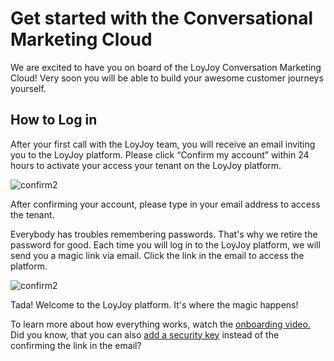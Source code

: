 # Get started with the Conversational Marketing Cloud
We are excited to have you on board of the LoyJoy Conversation Marketing Cloud! Very soon you will be able to build your awesome customer journeys yourself. 

## How to Log in

After your first call with the LoyJoy team, you will receive an email inviting you to the LoyJoy platform. Please click “Confirm my account” within 24 hours to activate your access your tenant on the LoyJoy platform.


![confirm2](https://raw.githubusercontent.com/loyjoy/welcome/master/help/welcome/confirm_account.png)


After confirming your account, please type in your email address to access the tenant.

Everybody has troubles remembering passwords. That's why we retire the password for good. Each time you will log in to the LoyJoy platform, we will send you a magic link via email. Click the link in the email to access the platform.

![confirm2](https://raw.githubusercontent.com/loyjoy/welcome/master/help/welcome/sign_in.png)

Tada! Welcome to the LoyJoy platform. It's where the magic happens!


To learn more about how everything works, watch the [onboarding video.](https://www.youtube.com/watch?v=yWjV9JyEatY&feature=emb_title)
Did you know, that you can also [add a security key](https://cloud.loyjoy.com/manager/settings) instead of the confirming the link in the email?
